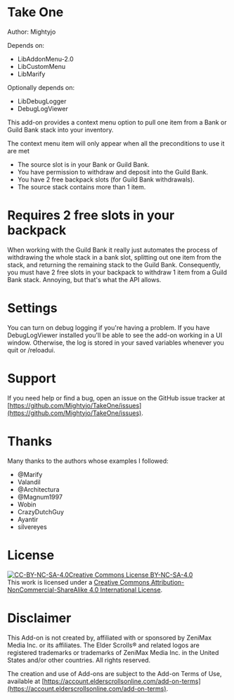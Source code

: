 # Take One
Author: Mightyjo

Depends on: 
- LibAddonMenu-2.0 
- LibCustomMenu 
- LibMarify

Optionally depends on:
- LibDebugLogger
- DebugLogViewer

This add-on provides a context menu option to pull one item from a Bank or Guild Bank stack into your inventory.

The context menu item will only appear when all the preconditions to use it are met
- The source slot is in your Bank or Guild Bank.
- You have permission to withdraw and deposit into the Guild Bank.
- You have 2 free backpack slots (for Guild Bank withdrawals).
- The source stack contains more than 1 item.

# Requires 2 free slots in your backpack
When working with the Guild Bank it really just automates the process of withdrawing the whole stack in a bank slot, splitting out one item from the stack, and returning the remaining stack to the Guild Bank. Consequently, you must have 2 free slots in your backpack to withdraw 1 item from a Guild Bank stack. Annoying, but that's what the API allows.  

# Settings
You can turn on debug logging if you're having a problem. If you have DebugLogViewer installed you'll be able to see the add-on working in a UI window. Otherwise, the log is stored in your saved variables whenever you quit or /reloadui.

# Support
If you need help or find a bug, open an issue on the GitHub issue tracker at [https://github.com/Mightyjo/TakeOne/issues](https://github.com/Mightyjo/TakeOne/issues).

# Thanks
Many thanks to the authors whose examples I followed:
- @Marify
- Valandil
- @Architectura
- @Magnum1997
- Wobin
- CrazyDutchGuy
- Ayantir
- silvereyes

# License

[![CC-BY-NC-SA-4.0Creative Commons License BY-NC-SA-4.0](https://i.creativecommons.org/l/by-nc-sa/4.0/88x31.png "Creative Commons License BY-NC-SA-4.0")](http://creativecommons.org/licenses/by-nc-sa/4.0/)  
This work is licensed under a [Creative Commons Attribution-NonCommercial-ShareAlike 4.0 International License](http://creativecommons.org/licenses/by-nc-sa/4.0/).

# Disclaimer

This Add-on is not created by, affiliated with or sponsored by ZeniMax Media Inc. or its affiliates. The Elder Scrolls® and related logos are registered trademarks or trademarks of ZeniMax Media Inc. in the United States and/or other countries. All rights reserved.

The creation and use of Add-ons are subject to the Add-on Terms of Use, available at [https://account.elderscrollsonline.com/add-on-terms](https://account.elderscrollsonline.com/add-on-terms).
